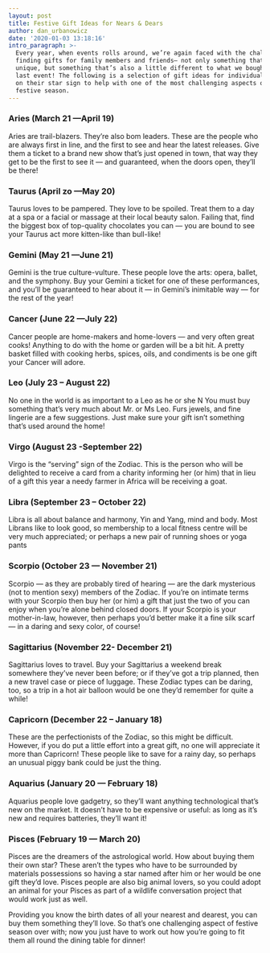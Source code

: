 ```yaml
---
layout: post
title: Festive Gift Ideas for Nears & Dears
author: dan_urbanowicz
date: '2020-01-03 13:18:16'
intro_paragraph: >-
  Every year, when events rolls around, we’re again faced with the challenge of
  finding gifts for family members and friends— not only something that’s
  unique, but something that’s also a little different to what we bought them
  last event! The following is a selection of gift ideas for individuals based
  on their star sign to help with one of the most challenging aspects of the
  festive season.
---
```

### Aries (March 21 —April 19)

Aries are trail-blazers. They’re also bom leaders. These are the people who are always first in line, and the first to see and hear the latest releases. Give them a ticket to a brand new show that’s just opened in town, that way they get to be the first to see it — and guaranteed, when the doors open, they’ll be there!

### Taurus (April zo —May 20)

Taurus loves to be pampered. They love to be spoiled. Treat them to a day at a spa or a facial or massage at their local beauty salon. Failing that, find the biggest box of top-quality chocolates you can — you are bound to see your Taurus act more kitten-like than bull-like!

### Gemini (May 21 —June 21)

Gemini is the true culture-vulture. These people love the arts: opera, ballet, and the symphony. Buy your Gemini a ticket for one of these performances, and you’ll be guaranteed to hear about it — in Gemini’s inimitable way — for the rest of the year!

### Cancer (June 22 —July 22)

Cancer people are home-makers and home-lovers — and very often great cooks! Anything to do with the home or garden will be a bit hit. A pretty basket filled with cooking herbs, spices, oils, and condiments is be one gift your Cancer will adore.

### Leo (July 23 – August 22)

No one in the world is as important to a Leo as he or she N You must buy something that’s very much about Mr. or Ms Leo. Furs jewels, and fine lingerie are a few suggestions. Just make sure your gift isn’t something that’s used around the home!

### Virgo (August 23 -September 22)

Virgo is the “serving” sign of the Zodiac. This is the person who will be delighted to receive a card from a charity informing her (or him) that in lieu of a gift this year a needy farmer in Africa will be receiving a goat.

### Libra (September 23 – October 22)

Libra is all about balance and harmony, Yin and Yang, mind and body. Most Librans like to look good, so membership to a local fitness centre will be very much appreciated; or perhaps a new pair of running shoes or yoga pants

### Scorpio (October 23 — November 21)

Scorpio — as they are probably tired of hearing — are the dark mysterious (not to mention sexy) members of the Zodiac. If you’re on intimate terms with your Scorpio then buy her (or him) a gift that just the two of you can enjoy when you’re alone behind closed doors. If your Scorpio is your mother-in-law, however, then perhaps you’d better make it a fine silk scarf— in a daring and sexy color, of course!

### Sagittarius (November 22- December 21)

Sagittarius loves to travel. Buy your Sagittarius a weekend break somewhere they’ve never been before; or if they’ve got a trip planned, then a new travel case or piece of luggage. These Zodiac types can be daring, too, so a trip in a hot air balloon would be one they’d remember for quite a while!

### Capricorn (December 22 – January 18)

These are the perfectionists of the Zodiac, so this might be difficult. However, if you do put a little effort into a great gift, no one will appreciate it more than Capricorn! These people like to save for a rainy day, so perhaps an unusual piggy bank could be just the thing.

### Aquarius (January 20 — February 18)

Aquarius people love gadgetry, so they’ll want anything technological that’s new on the market. It doesn’t have to be expensive or useful: as long as it’s new and requires batteries, they’ll want it!

### Pisces (February 19 — March 20)

Pisces are the dreamers of the astrological world. How about buying them their own star? These aren’t the types who have to be surrounded by materials possessions so having a star named after him or her would be one gift they’d love. Pisces people are also big animal lovers, so you could adopt an animal for your Pisces as part of a wildlife conversation project that would work just as well.

Providing you know the birth dates of all your nearest and dearest, you can buy them something they’ll love. So that’s one challenging aspect of festive season over with; now you just have to work out how you’re going to fit them all round the dining table for dinner!

